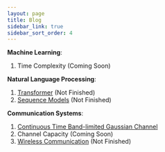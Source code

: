 ```yaml
---
layout: page
title: Blog
sidebar_link: true
sidebar_sort_order: 4
---
```


**Machine Learning**:
1. Time Complexity (Coming Soon)

**Natural Language Processing**: 
1. <a href='/assets/files/Transformer.pdf'>Transformer</a> (Not Finished)
2. <a href='/assets/files/Sequence_Models.pdf'>Sequence Models</a> (Not Finished)

**Communication Systems**:
1. <a href='/assets/files/Continuous_Time_BandLimited_Channel.pdf'>Continuous Time Band-limited Gaussian Channel</a>
2. Channel Capacity (Coming Soon)
3. <a href='/assets/files/Wireless_Communication.pdf'>Wireless Communication</a> (Not Finished)

